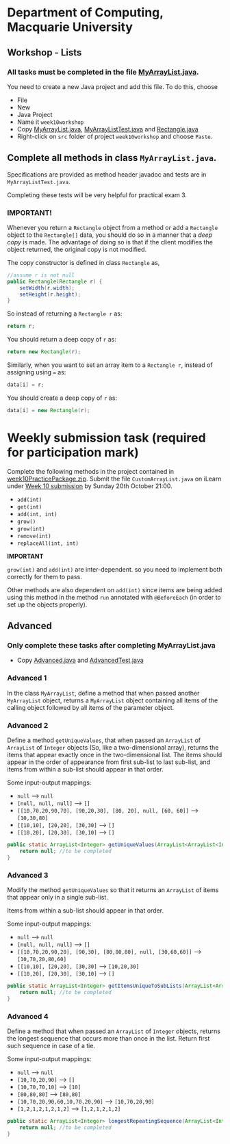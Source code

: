 # Department of Computing, Macquarie University

## Workshop - Lists

### All tasks must be completed in the file [MyArrayList.java](./codes/MyArrayList.java). 

You need to create a new Java project and add this file. To do this, choose 

- File
- New
- Java Project
- Name it `week10workshop`
- Copy [MyArrayList.java](./codes/MyArrayList.java), [MyArrayListTest.java](./codes/MyArrayListTest.java) and [Rectangle.java](./codes/Rectangle.java)
- Right-click on `src` folder of project `week10workshop` and choose `Paste`.

## Complete all methods in class `MyArrayList.java`. 

Specifications are provided as method header javadoc and tests are in `MyArrayListTest.java`.

Completing these tests will be very helpful for practical exam 3.

### IMPORTANT! 

Whenever you return a `Rectangle` object from a method or add a `Rectangle` object to the `Rectangle[]` data, you should do so in a manner that a *deep copy* is made. The advantage of doing so is that if the client modifies the object returned, the original copy is not modified.

The copy constructor is defined in class `Rectangle` as,

```java
//assume r is not null
public Rectangle(Rectangle r) {
	setWidth(r.width);
	setHeight(r.height);
}
```

So instead of returning a `Rectangle r` as:

```java
return r;
```

You should return a deep copy of `r` as:

```java
return new Rectangle(r);
```

Similarly, when you want to set an array item to a `Rectangle r`, instead of assigning using `=` as:

```java
data[i] = r;
```

You should create a deep copy of `r` as:

```java
data[i] = new Rectangle(r);
```

# Weekly submission task (required for participation mark)

Complete the following methods in the project contained in [week10PracticePackage.zip](./codes/week10PracticePackage.zip). Submit the file `CustomArrayList.java` on iLearn under [Week 10 submission](https://ilearn.mq.edu.au/mod/assign/view.php?id=5353346) by Sunday 20th October 21:00.

- `add(int)`
- `get(int)`
- `add(int, int)`
- `grow()`
- `grow(int)`
- `remove(int)`
- `replaceAll(int, int)`

**IMPORTANT**

`grow(int)` and `add(int)` are inter-dependent. so you need to implement both correctly for them to pass.

Other methods are also dependent on `add(int)` since items are being added using this method in the method `run` annotated with `@BeforeEach` (in order to set up the objects properly).

## Advanced
### Only complete these tasks after completing MyArrayList.java
- Copy [Advanced.java](./codes/Advanced.java) and [AdvancedTest.java](./codes/AdvancedTest.java)

### Advanced 1

In the class `MyArrayList`, define a method that when passed another `MyArrayList` object, returns a `MyArrayList` object containing all items of the calling object followed by all items of the parameter object.

### Advanced 2

Define a method `getUniqueValues`, that when passed an `ArrayList` of `ArrayList` of `Integer` objects (So, like a two-dimensional array), returns the items that appear exactly once in the two-dimensional list. The items should appear in the order of appearance from first sub-list to last sub-list, and items from within a sub-list should appear in that order.

Some input-output mappings:

- `null` --> `null`
- `[null, null, null]` --> `[]`
- `[[10,70,20,90,70], [90,20,30], [80, 20], null, [60, 60]]` --> `[10,30,80]` 
- `[[10,10], [20,20], [30,30]` --> `[]`
- `[[10,20], [20,30], [30,10]` --> `[]`

```java
public static ArrayList<Integer> getUniqueValues(ArrayList<ArrayList<Integer>> list) {
	return null; //to be completed
}
```

### Advanced 3

Modify the method `getUniqueValues` so that it returns an `ArrayList` of items that appear only in a single sub-list.

Items from within a sub-list should appear in that order.

Some input-output mappings:

- `null` --> `null`
- `[null, null, null]` --> `[]`
- `[[10,70,20,90,20], [90,30], [80,80,80], null, [30,60,60]]` --> `[10,70,20,80,60]` 
- `[[10,10], [20,20], [30,30]` --> `[10,20,30]`
- `[[10,20], [20,30], [30,10]` --> `[]`

```java
public static ArrayList<Integer> getItemsUniqueToSubLists(ArrayList<ArrayList<Integer>> list) {
	return null; //to be completed
}
```

### Advanced 4

Define a method that when passed an `ArrayList` of `Integer` objects, returns the longest sequence that occurs more than once in the list. Return first such sequence in case of a tie.

Some input-output mappings:

- `null` --> `null`
- `[10,70,20,90]` --> `[]`
- `[10,70,70,10]` --> `[10]`
- `[80,80,80]` --> `[80,80]`
- `[10,70,20,90,60,10,70,20,90]` --> `[10,70,20,90]`
- `[1,2,1,2,1,2,1,2]` --> `[1,2,1,2,1,2]`

```java
public static ArrayList<Integer> longestRepeatingSequence(ArrayList<Integer> list) {
	return null; //to be completed
}
```
